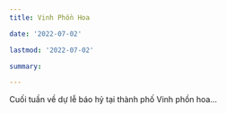 ```yaml
---
title: Vinh Phồn Hoa

date: '2022-07-02'

lastmod: '2022-07-02'

summary:

---
```

Cuối tuần về dự lễ báo hỷ tại thành phố Vinh phồn hoa...